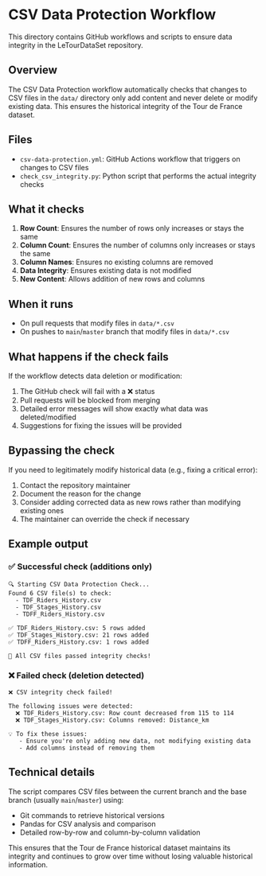 # CSV Data Protection Workflow

This directory contains GitHub workflows and scripts to ensure data integrity in the LeTourDataSet repository.

## Overview

The CSV Data Protection workflow automatically checks that changes to CSV files in the `data/` directory only add content and never delete or modify existing data. This ensures the historical integrity of the Tour de France dataset.

## Files

- `csv-data-protection.yml`: GitHub Actions workflow that triggers on changes to CSV files
- `check_csv_integrity.py`: Python script that performs the actual integrity checks

## What it checks

1. **Row Count**: Ensures the number of rows only increases or stays the same
2. **Column Count**: Ensures the number of columns only increases or stays the same  
3. **Column Names**: Ensures no existing columns are removed
4. **Data Integrity**: Ensures existing data is not modified
5. **New Content**: Allows addition of new rows and columns

## When it runs

- On pull requests that modify files in `data/*.csv`
- On pushes to `main`/`master` branch that modify files in `data/*.csv`

## What happens if the check fails

If the workflow detects data deletion or modification:

1. The GitHub check will fail with a ❌ status
2. Pull requests will be blocked from merging
3. Detailed error messages will show exactly what data was deleted/modified
4. Suggestions for fixing the issues will be provided

## Bypassing the check

If you need to legitimately modify historical data (e.g., fixing a critical error):

1. Contact the repository maintainer
2. Document the reason for the change
3. Consider adding corrected data as new rows rather than modifying existing ones
4. The maintainer can override the check if necessary

## Example output

### ✅ Successful check (additions only)
```
🔍 Starting CSV Data Protection Check...
Found 6 CSV file(s) to check:
  - TDF_Riders_History.csv
  - TDF_Stages_History.csv
  - TDFF_Riders_History.csv

✅ TDF_Riders_History.csv: 5 rows added
✅ TDF_Stages_History.csv: 21 rows added  
✅ TDFF_Riders_History.csv: 1 rows added

🎉 All CSV files passed integrity checks!
```

### ❌ Failed check (deletion detected)
```
❌ CSV integrity check failed!

The following issues were detected:
  ❌ TDF_Riders_History.csv: Row count decreased from 115 to 114
  ❌ TDF_Stages_History.csv: Columns removed: Distance_km

💡 To fix these issues:
   - Ensure you're only adding new data, not modifying existing data
   - Add columns instead of removing them
```

## Technical details

The script compares CSV files between the current branch and the base branch (usually `main`/`master`) using:

- Git commands to retrieve historical versions
- Pandas for CSV analysis and comparison
- Detailed row-by-row and column-by-column validation

This ensures that the Tour de France historical dataset maintains its integrity and continues to grow over time without losing valuable historical information.
